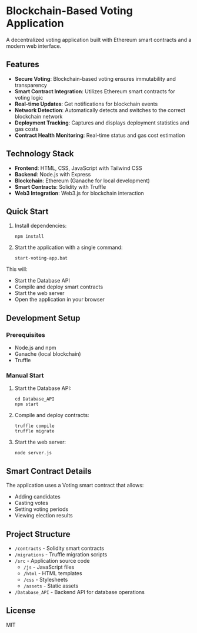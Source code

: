 # Blockchain-Based Voting Application

A decentralized voting application built with Ethereum smart contracts and a modern web interface.

## Features

- **Secure Voting**: Blockchain-based voting ensures immutability and transparency
- **Smart Contract Integration**: Utilizes Ethereum smart contracts for voting logic
- **Real-time Updates**: Get notifications for blockchain events
- **Network Detection**: Automatically detects and switches to the correct blockchain network
- **Deployment Tracking**: Captures and displays deployment statistics and gas costs
- **Contract Health Monitoring**: Real-time status and gas cost estimation

## Technology Stack

- **Frontend**: HTML, CSS, JavaScript with Tailwind CSS
- **Backend**: Node.js with Express
- **Blockchain**: Ethereum (Ganache for local development)
- **Smart Contracts**: Solidity with Truffle
- **Web3 Integration**: Web3.js for blockchain interaction

## Quick Start

1. Install dependencies:
   ```
   npm install
   ```

2. Start the application with a single command:
   ```
   start-voting-app.bat
   ```

This will:
- Start the Database API
- Compile and deploy smart contracts
- Start the web server
- Open the application in your browser

## Development Setup

### Prerequisites

- Node.js and npm
- Ganache (local blockchain)
- Truffle

### Manual Start

1. Start the Database API:
   ```
   cd Database_API
   npm start
   ```

2. Compile and deploy contracts:
   ```
   truffle compile
   truffle migrate
   ```

3. Start the web server:
   ```
   node server.js
   ```

## Smart Contract Details

The application uses a Voting smart contract that allows:
- Adding candidates
- Casting votes
- Setting voting periods
- Viewing election results

## Project Structure

- `/contracts` - Solidity smart contracts
- `/migrations` - Truffle migration scripts
- `/src` - Application source code
  - `/js` - JavaScript files
  - `/html` - HTML templates
  - `/css` - Stylesheets
  - `/assets` - Static assets
- `/Database_API` - Backend API for database operations

## License

MIT